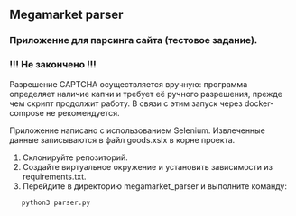 ## Megamarket parser
### Приложение для парсинга сайта (тестовое задание).

### !!! Не закончено !!!

Разрешение CAPTCHA осуществляется вручную: программа определяет наличие капчи и требует её ручного разрешения, преждe чем скрипт продолжит работу. В связи с этим запуск через docker-compose не рекомендуется.

Приложение написано с использованием Selenium. Извлеченные данные записываются в файл goods.xslx в корне проекта.

1. Склонируйте репозиторий.
2. Создайте виртуальное окружение и установить зависимости из requirements.txt.
2. Перейдите в директорию megamarket_parser и выполните команду:

```
   python3 parser.py
```
